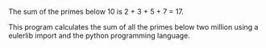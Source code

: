 The sum of the primes below 10 is 2 + 3 + 5 + 7 = 17.

This program calculates the sum of all the primes below two million using a eulerlib import and the python programming language.
